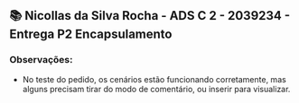 ## 📚 Nicollas da Silva Rocha - ADS C 2 - 2039234 - Entrega P2 Encapsulamento

### Observações:

* No teste do pedido, os cenários estão funcionando corretamente, mas alguns precisam tirar do modo de comentário, ou inserir para visualizar.

